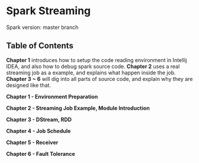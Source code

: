 # Spark Streaming
Spark version: master branch

## Table of Contents
**Chapter 1** introduces how to setup the code reading environment in Intellij IDEA, and also how to debug spark source code. **Chapter 2** uses a real streaming job as a example, and explains what happen inside the job. **Chapter 3 ~ 6** will dig into all parts of source code, and explain why they are designed like that.

**Chapter 1 - Environment Preparation**

**Chapter 2 - Streaming Job Example, Module Introduction**

**Chapter 3 - DStream, RDD**

**Chapter 4 - Job Schedule**

**Chapter 5 - Receiver**

**Chapter 6 - Fault Tolerance**



